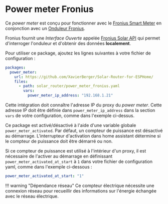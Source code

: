 # Power meter Fronius

Ce *power meter* est conçu pour fonctionner avec le [Fronius Smart Meter](https://www.fronius.com/en-gb/uk/solar-energy/installers-partners/technical-data/all-products/system-monitoring/hardware/fronius-smart-meter/fronius-smart-meter-ts-100a-1) en conjonction avec un [Onduleur Fronius](https://www.fronius.com/en-gb/uk/solar-energy/installers-partners/technical-data/all-products/inverters/fronius-primo-gen24/fronius-primo-gen24-3-0).

Fronius fournit une *Interface Ouverte* appelée [Fronius Solar API](https://www.fronius.com/en-gb/uk/solar-energy/installers-partners/technical-data/all-products/system-monitoring/open-interfaces/fronius-solar-api-json-) qui permet d'interroger l'onduleur et d'obtenir des données **localement**.

Pour utiliser ce package, ajoutez les lignes suivantes à votre fichier de configuration :


```yaml linenums="1"
packages:
  power_meter:
    url: https://github.com/XavierBerger/Solar-Router-for-ESPHome/
    files:
      - path: solar_router/power_meter_fronius.yaml
        vars:
          power_meter_ip_address: "192.168.1.21"
```

Cette intégration doit connaître l'adresse IP du proxy du *power meter*. Cette adresse IP doit être définie dans `power_meter_ip_address` dans la section `vars` de votre configuration, comme dans l'exemple ci-dessus.

Ce package est activé/désactivé à l'aide d'une variable globale `power_meter_activated`. Par défaut, un compteur de puissance est désactivé au démarrage. L'interrupteur d'activation dans home assistant détermine si le compteur de puissance doit être démarré ou non.

Si ce compteur de puissance est utilisé à l'intérieur d'un proxy, il est nécessaire de l'activer au démarrage en définissant `power_meter_activated_at_start` à `1` dans votre fichier de configuration yaml, comme dans l'exemple ci-dessous :

```yaml linenums="1"
power_meter_activated_at_start: "1"
```

!!! warning "Dépendance réseau"
    Ce compteur électrique nécessite une connexion réseau pour recueillir des informations sur l'énergie échangée avec le réseau électrique.

